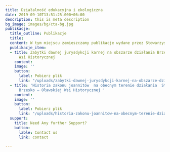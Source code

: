 ```yaml
---
title: Działalność edukacyjna i ekologiczna
date: 2019-09-10T13:51:25.000+06:00
description: this is meta description
bg_image: images/bg/cta-bg.jpg
publikacje:
  title_outline: Publikacje
  title: 
  content: W tym miejscu zamieszczamy publikacje wydane przez Stowarzyszenie
  publikacje_item:
  - title: Zabytki dawnej jurysdykcji karnej na obszarze działania Brzesko-Oławskiej
      Wsi Historycznej
    content: 
    image: ''
    button:
      label: Pobierz plik
      link: "/uploads/zabytki-dawnej-jurysdykcji-karnej-na-obszarze-dzialania-brzesko-olawskiej-wsi-historycznej.pdf"
  - title: 'Historia zakonu joannitów  na obecnym terenie działania  Stowarzyszenia
      Brzesko – Oławskiej Wsi Historycznej '
    content: 
    image: ''
    button:
      label: Pobierz plik
      link: "/uploads/historia-zakonu-joannitow-na-obecnym-terenie-dzialania-stowarzyszenia-brzesko-olawskiej-wsi-historycznej.pdf"
  support:
    title: Need Any further Support?
    button:
      lable: Contact us
      link: contact

---
```

